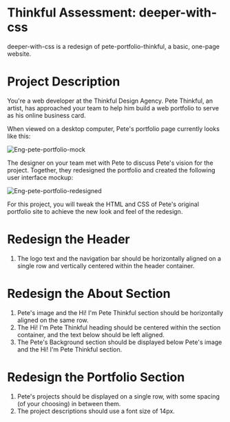 # Thinkful Assessment: deeper-with-css

deeper-with-css is a redesign of pete-portfolio-thinkful, a basic, one-page website.

# Project Description

You're a web developer at the Thinkful Design Agency. Pete Thinkful, an artist, has approached your team to help him build a web portfolio to serve as his online business card.

When viewed on a desktop computer, Pete's portfolio page currently looks like this:

![Eng-pete-portfolio-mock](https://user-images.githubusercontent.com/123777132/224522014-8acb89db-2175-42c9-bae2-63691f790082.png)

The designer on your team met with Pete to discuss Pete's vision for the project. Together, they redesigned the portfolio and created the following user interface mockup:

![Eng-pete-portfolio-redesigned](https://user-images.githubusercontent.com/123777132/224522019-4ae7d4f3-7a85-4d99-8184-910afe4d60be.png)

For this project, you will tweak the HTML and CSS of Pete's original portfolio site to achieve the new look and feel of the redesign.

# Redesign the Header

1. The logo text and the navigation bar should be horizontally aligned on a single row and vertically centered within the header container.

# Redesign the About Section

1. Pete's image and the Hi! I'm Pete Thinkful section should be horizontally aligned on the same row.
2. The Hi! I'm Pete Thinkful heading should be centered within the section container, and the text below should be left aligned.
3. The Pete's Background section should be displayed below Pete's image and the Hi! I'm Pete Thinkful section.

# Redesign the Portfolio Section

1. Pete's projects should be displayed on a single row, with some spacing (of your choosing) in between them.
2. The project descriptions should use a font size of 14px.
